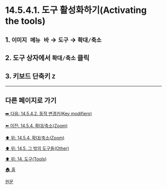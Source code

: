 # 14.5.4.1. 도구 활성화하기(Activating the tools)

<a id="14-05-04-01-s1"></a>

## 1. `이미지 메뉴 바` → `도구` → `확대/축소`

<a id="14-05-04-01-s2"></a>

## 2. 도구 상자에서 `확대/축소` 클릭

<a id="14-05-04-01-s3"></a>

## 3. 키보드 단축키 `Z`

***

## 다른 페이지로 가기

[➡️ 다음: 14.5.4.2. 동작 변경키(Key modifiers)](./14-05-04-02-key_modifiers.md)

[⬅️ 이전: 14.5.4. 확대/축소(Zoom)](./14-05-04-00-zoom.md)

[⬆️ 위: 14.5.4. 확대/축소(Zoom)](./14-05-04-00-zoom.md)

[⬆️ 위: 14.5. 그 밖의 도구들(Other)](./14-05-00-other.md)

[⬆️ 위: 14. 도구(Tools)](./14-00-tools.md)

[🏠 홈](./00-home.md)

[원문](https://docs.gimp.org/2.10/ko/gimp-tool-zoom.html#idm16782)